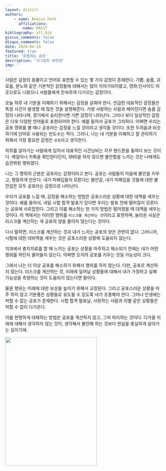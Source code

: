 ```yaml
---
layout: distill
authors: 
    - name: Bumjin Park
      affiliations:
        name: KAIST
bibliography: all.bib
giscus_comments: false
disqus_comments: false
date: 2024-04-16
featured: true
title: '유동하는 공포'
description: '지그문트 바우만'
img: ''
---
```


사람은 감정의 동물이고 언어로 표현할 수 있는 몇 가지 감정이 존재한다. 
기쁨, 슬픔, 괴로움, 분노와 같은 기본적인 감정들에 대해서는 많이 이야기되어왔고, 영화:인사이드 아웃으로도 나왔으니 사람들에게 친숙하게 다가오는 감정이다.

오늘 하루 내 기분을 이해하기 위해서는 감정을 살펴야 한다. 언급한 대표적인 감정들은 특정 사건이 발생할 때 많은 것을 설명해준다. 
가령 사랑하는 사람과 헤어진다면 슬픔 감정이 나타나며, 경기에서 승리한다면 기쁜 감정이 나타난다. 그러나 보다 일상적인 감정은 더욱 다양한 언어들로 표현되어야 한다. 
예를 들어서 공포가 그러하다. 어쩌면 우리는 공포 영화를 볼 때나 공포라는 감정을 느낄 것이라고 생각들 것이다. 또한 두려움과 비슷하기에 단어로 사용되는 빈도수는 적다. 
그러나, 나는 내 기분을 이해하고 잘 관리하기 위해서 가장 중요한 감정은 `공포`라고 생각한다. 

하루를 살아가는 사람에게 있어서 대표적인 시간낭비는 자꾸 핸드폰을 들여다 보는 것이다. 
메일이나 카톡을 확인한다던지, SNS을 하지 않으면 불안함을 느끼는 것은 나에게도 습관화된 행위였다. 

나는 그 행위의 근본은 공포라는 감정이라고 본다. 공포는 사람들의 마음에 불안을 키우고, 행동하게 만든다. 
내가 피해입을지 모른다는 불안감, 내가 피해입을 것들에 대한 불안감은 모두 공포라는 감정으로 나타난다. 

우리가 공포를 느낄 때, 감정을 해소하는 방법은 공포스러운 상황에 대한 대책을 세우는 것이다. 
예를 들어서, 내일 시험 합격 발표가 있다면 우리는 발표 전에 떨어질지 모른다는 공포에 사로잡힌다. 
그리고 이를 해소하는 한 가지 방법은 떨어졌을 때 대책을 세우는 것이다. 이 책에서는 이러한 행위를 `리스크를 계산하는 것`이라고 표현하며, 
놀라운 사실은 리스크를 계산하는 게 공포의 양을 줄이지 않는다는 것이다. 

다시 말하면, 리스크를 계산하는 것과 내가 느끼는 공포의 양은 관련이 없다. 
그러니까, 시험에 대한 대비책을 세우는 것은 공포스러운 상황에 도움되지 않는다. 

치과에서 충치치료를 할 때 느끼는 공포는 상황을 마주하고 해소되기 전에는 내가 어떤 행위를 하던지 줄어들지 않는다. 
어쩌면 오히려 공포를 키우는 것일 가능성이 크다. 

그래서 나는 더 이상 공포를 해소하기 위해서 행위를 하지 않는다. 다만, 공포르 계산하지 않는다. 
리스크를 계산하는 것, 미래에 일어날 상황들에 대해서 내가 가정하고 실패 가능성을 측정하는 것이 도움되지 않는다면 말이다. 

물론 행위는 미래에 대한 보상을 높이기 위해서 교정된다. 그리고 공포스러운 상황을 마주 하지 않고 기분좋은 상황들로 유도될 수 있도록 내가 조종해야 한다. 
그러나 인생에는 피할 수 없는 공포가 존재한다. 시험 합격 발표날, 사랑하는 사람과 이별 같은 상황들은 피할 수 없이 다가온다. 

이를 현명하게 대체하는 방법은 공포를 계산하지 않고, 그저 마지하는 것이다. 
다가올 미래에 대해서 생각하지 않는 것이, 생각해서 불안해 하는 것보다 현실을 충실하게 살아가는 길이기에. 

<img src="https://onedrive.live.com/embed?resid=AE042A624064F8CA%211586&authkey=%21ADvHF0psiC_jE00&width=296&height=415" width="296" height="415" />
